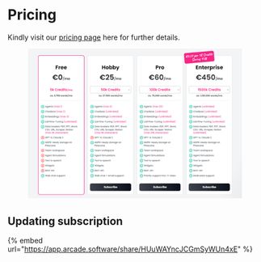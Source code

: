 # Pricing

Kindly visit our [pricing page](https://fine-tuner.ai/) here for further details.

<figure><img src="../.gitbook/assets/image (21).png" alt=""><figcaption></figcaption></figure>

## Updating subscription

{% embed url="https://app.arcade.software/share/HUuWAYncJCGmSyWUn4xE" %}

